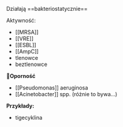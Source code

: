 Działają ==bakteriostatycznie==

Aktywność:
- [[MRSA]]
- [[VRE]]
- [[ESBL]]
- [[AmpC]]
- tlenowce
- beztlenowce

🚨**Oporność**
-  [[Pseudomonas]] aeruginosa
- [[Acinetobacter]] spp. (różnie to bywa...)

**Przykłady:**
- tigecyklina